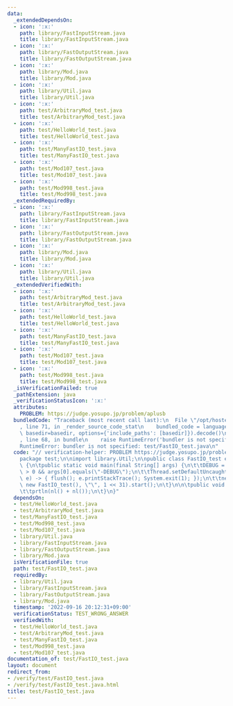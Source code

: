 ```yaml
---
data:
  _extendedDependsOn:
  - icon: ':x:'
    path: library/FastInputStream.java
    title: library/FastInputStream.java
  - icon: ':x:'
    path: library/FastOutputStream.java
    title: library/FastOutputStream.java
  - icon: ':x:'
    path: library/Mod.java
    title: library/Mod.java
  - icon: ':x:'
    path: library/Util.java
    title: library/Util.java
  - icon: ':x:'
    path: test/ArbitraryMod_test.java
    title: test/ArbitraryMod_test.java
  - icon: ':x:'
    path: test/HelloWorld_test.java
    title: test/HelloWorld_test.java
  - icon: ':x:'
    path: test/ManyFastIO_test.java
    title: test/ManyFastIO_test.java
  - icon: ':x:'
    path: test/Mod107_test.java
    title: test/Mod107_test.java
  - icon: ':x:'
    path: test/Mod998_test.java
    title: test/Mod998_test.java
  _extendedRequiredBy:
  - icon: ':x:'
    path: library/FastInputStream.java
    title: library/FastInputStream.java
  - icon: ':x:'
    path: library/FastOutputStream.java
    title: library/FastOutputStream.java
  - icon: ':x:'
    path: library/Mod.java
    title: library/Mod.java
  - icon: ':x:'
    path: library/Util.java
    title: library/Util.java
  _extendedVerifiedWith:
  - icon: ':x:'
    path: test/ArbitraryMod_test.java
    title: test/ArbitraryMod_test.java
  - icon: ':x:'
    path: test/HelloWorld_test.java
    title: test/HelloWorld_test.java
  - icon: ':x:'
    path: test/ManyFastIO_test.java
    title: test/ManyFastIO_test.java
  - icon: ':x:'
    path: test/Mod107_test.java
    title: test/Mod107_test.java
  - icon: ':x:'
    path: test/Mod998_test.java
    title: test/Mod998_test.java
  _isVerificationFailed: true
  _pathExtension: java
  _verificationStatusIcon: ':x:'
  attributes:
    PROBLEM: https://judge.yosupo.jp/problem/aplusb
  bundledCode: "Traceback (most recent call last):\n  File \"/opt/hostedtoolcache/Python/3.10.6/x64/lib/python3.10/site-packages/onlinejudge_verify/documentation/build.py\"\
    , line 71, in _render_source_code_stat\n    bundled_code = language.bundle(stat.path,\
    \ basedir=basedir, options={'include_paths': [basedir]}).decode()\n  File \"/opt/hostedtoolcache/Python/3.10.6/x64/lib/python3.10/site-packages/onlinejudge_verify/languages/user_defined.py\"\
    , line 68, in bundle\n    raise RuntimeError('bundler is not specified: {}'.format(str(path)))\n\
    RuntimeError: bundler is not specified: test/FastIO_test.java\n"
  code: "// verification-helper: PROBLEM https://judge.yosupo.jp/problem/aplusb\n\
    package test;\n\nimport library.Util;\n\npublic class FastIO_test extends Util\
    \ {\n\tpublic static void main(final String[] args) {\n\t\tDEBUG = args.length\
    \ > 0 && args[0].equals(\"-DEBUG\");\n\t\tThread.setDefaultUncaughtExceptionHandler((t,\
    \ e) -> { flush(); e.printStackTrace(); System.exit(1); });\n\t\tnew Thread(null,\
    \ new FastIO_test(), \"\", 1 << 31).start();\n\t}\n\n\tpublic void solve() {\n\
    \t\tprtln(nl() + nl());\n\t}\n}"
  dependsOn:
  - test/HelloWorld_test.java
  - test/ArbitraryMod_test.java
  - test/ManyFastIO_test.java
  - test/Mod998_test.java
  - test/Mod107_test.java
  - library/Util.java
  - library/FastInputStream.java
  - library/FastOutputStream.java
  - library/Mod.java
  isVerificationFile: true
  path: test/FastIO_test.java
  requiredBy:
  - library/Util.java
  - library/FastInputStream.java
  - library/FastOutputStream.java
  - library/Mod.java
  timestamp: '2022-09-16 20:12:31+09:00'
  verificationStatus: TEST_WRONG_ANSWER
  verifiedWith:
  - test/HelloWorld_test.java
  - test/ArbitraryMod_test.java
  - test/ManyFastIO_test.java
  - test/Mod998_test.java
  - test/Mod107_test.java
documentation_of: test/FastIO_test.java
layout: document
redirect_from:
- /verify/test/FastIO_test.java
- /verify/test/FastIO_test.java.html
title: test/FastIO_test.java
---
```

